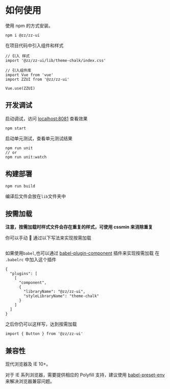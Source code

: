 # 如何使用

使用 npm 的方式安装。

```
npm i @zz/zz-ui
```

在项目代码中引入组件和样式

```
// 引入 样式
import '@zz/zz-ui/lib/theme-chalk/index.css'

// 引入组件库
import Vue from 'vue'
import ZZUI from '@zz/zz-ui'

Vue.use(ZZUI)

```

## 开发调试

启动调试，访问 [localhost:8081](http://localhost:8081) 查看效果

```
npm start
```

启动单元测试，查看单元测试结果

```
npm run unit
// or
npm run unit:watch
```

## 构建部署

```
npm run build
```

编译后文件会放在`lib`文件夹中

## 按需加载

**注意，按需加载时样式文件会存在重复的样式，可使用 cssmin 来消除重复**

你可以手动  通过以下写法来实现按需加载

```

```

如果使用`babel`,也可以通过 [babel-plugin-component](https://github.com/ElementUI/babel-plugin-component) 插件来实现按需加载
在 `.babelrc` 中加入这个插件

```
{
  "plugins": [
    [
      "component",
      {
        "libraryName": "@zz/zz-ui",
        "styleLibraryName": "theme-chalk"
      }
    ]
  ]
}
```

之后你仍可以这样写，达到按需加载

```
import { Button } from '@zz/zz-ui'
```

## 兼容性

现代浏览器及 IE 10+。

对于 IE 系列浏览器，需要提供相应的 Polyfill 支持，建议使用 [babel-preset-env](https://babeljs.io/docs/en/babel-polyfill) 来解决浏览器兼容问题。
